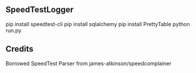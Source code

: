 ## SpeedTestLogger
pip install speedtest-cli
pip install sqlalchemy
pip install PrettyTable
python run.py

## Credits
Borrowed SpeedTest Parser from james-atkinson/speedcomplainer